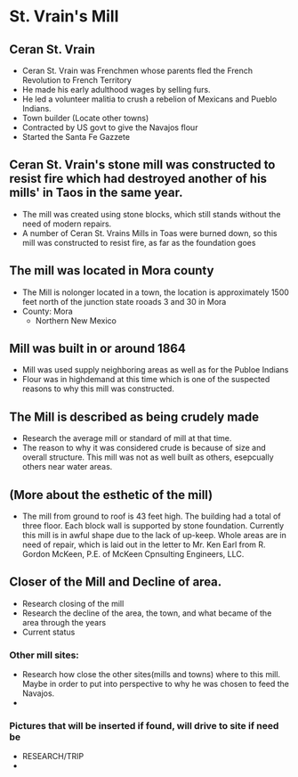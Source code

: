 # St. Vrain's Mill

## Ceran St. Vrain
- Ceran St. Vrain was Frenchmen whose parents fled the French Revolution to French Territory 
- He made his early adulthood wages by selling furs. 
- He led a volunteer malitia to crush a rebelion of Mexicans and Pueblo Indians. 
- Town builder (Locate other towns)
- Contracted by US govt to give the Navajos flour
- Started the Santa Fe Gazzete 


## Ceran St. Vrain's stone mill was constructed to resist fire which had destroyed another of his mills' in Taos in the same year.
- The mill was created using stone blocks, which still stands without the need of modern repairs. 
- A number of Ceran St. Vrains Mills in Toas were burned down, so this mill was constructed to resist fire, 
  as far as the foundation goes

## The mill was located in Mora county
- The Mill is nolonger located in a town, the location is approximately 1500 feet north of the junction state
  rooads 3 and 30 in Mora
- County: Mora
    - Northern New Mexico
## Mill was built in or around 1864
 - Mill was used supply neighboring areas as well as for the Publoe Indians 
 - Flour was in highdemand at this time which is one of the suspected reasons to why this mill was constructed. 

## The Mill is described as being crudely made
- Research the average mill or standard of mill at that time.
- The reason to why it was considered crude is because of size and overall structure. This mill was not as well built as others, esepcually others near water areas. 

## (More about the esthetic of the mill)
- The mill from ground to roof is 43 feet high. The building had a total of three floor. Each block wall is supported by stone
  foundation. 
  Currently this mill is in awful shape due to the lack of up-keep. Whole areas are in need of repair, which is 
  laid out in the letter to Mr. Ken Earl from R. Gordon McKeen, P.E. of McKeen Cpnsulting Engineers, LLC.  

## Closer of the Mill and Decline of area.
- Research closing of the mill
- Research the decline of the area, the town, and what became of the area through the years
- Current status


### Other mill sites:
- Research how close the other sites(mills and towns) where to this mill. Maybe in order to put into perspective to why he was chosen to feed the Navajos.
-

### Pictures that will be inserted if found, will drive to site if need be
- RESEARCH/TRIP
-
